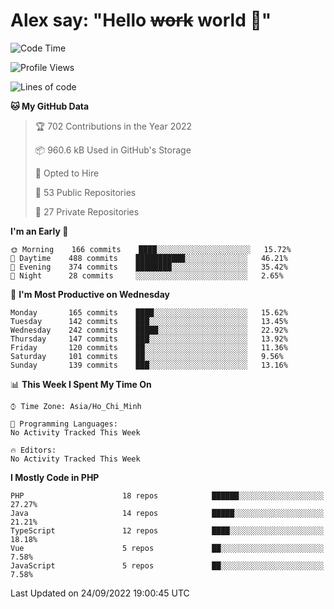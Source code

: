 # Alex say: "Hello ~~work~~ world 🐾"

<!--START_SECTION:waka-->
![Code Time](http://img.shields.io/badge/Code%20Time-838%20hrs%2047%20mins-blue)

![Profile Views](http://img.shields.io/badge/Profile%20Views-2-blue)

![Lines of code](https://img.shields.io/badge/From%20Hello%20World%20I%27ve%20Written-1%20Million%20lines%20of%20code-blue)

**🐱 My GitHub Data** 

> 🏆 702 Contributions in the Year 2022
 > 
> 📦 960.6 kB Used in GitHub's Storage 
 > 
> 💼 Opted to Hire
 > 
> 📜 53 Public Repositories 
 > 
> 🔑 27 Private Repositories  
 > 
**I'm an Early 🐤** 

```text
🌞 Morning    166 commits    ████░░░░░░░░░░░░░░░░░░░░░   15.72% 
🌆 Daytime    488 commits    ███████████░░░░░░░░░░░░░░   46.21% 
🌃 Evening    374 commits    ████████░░░░░░░░░░░░░░░░░   35.42% 
🌙 Night      28 commits     ░░░░░░░░░░░░░░░░░░░░░░░░░   2.65%

```
📅 **I'm Most Productive on Wednesday** 

```text
Monday       165 commits    ████░░░░░░░░░░░░░░░░░░░░░   15.62% 
Tuesday      142 commits    ███░░░░░░░░░░░░░░░░░░░░░░   13.45% 
Wednesday    242 commits    █████░░░░░░░░░░░░░░░░░░░░   22.92% 
Thursday     147 commits    ███░░░░░░░░░░░░░░░░░░░░░░   13.92% 
Friday       120 commits    ██░░░░░░░░░░░░░░░░░░░░░░░   11.36% 
Saturday     101 commits    ██░░░░░░░░░░░░░░░░░░░░░░░   9.56% 
Sunday       139 commits    ███░░░░░░░░░░░░░░░░░░░░░░   13.16%

```


📊 **This Week I Spent My Time On** 

```text
⌚︎ Time Zone: Asia/Ho_Chi_Minh

💬 Programming Languages: 
No Activity Tracked This Week

🔥 Editors: 
No Activity Tracked This Week

```

**I Mostly Code in PHP** 

```text
PHP                      18 repos            ██████░░░░░░░░░░░░░░░░░░░   27.27% 
Java                     14 repos            █████░░░░░░░░░░░░░░░░░░░░   21.21% 
TypeScript               12 repos            ████░░░░░░░░░░░░░░░░░░░░░   18.18% 
Vue                      5 repos             ██░░░░░░░░░░░░░░░░░░░░░░░   7.58% 
JavaScript               5 repos             ██░░░░░░░░░░░░░░░░░░░░░░░   7.58%

```



 Last Updated on 24/09/2022 19:00:45 UTC
<!--END_SECTION:waka-->
